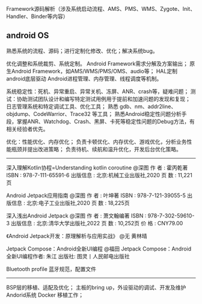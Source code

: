 Framework源码解析（涉及系统启动流程、AMS、PMS、WMS、Zygote、Init、Handler、Binder等内容）

## android OS
熟悉系统的流程、源码；进行定制化修改、优化；解决系统bug。

优化调整和系统裁剪、系统定制。
Android Framework需求分解及方案输出；
原生Android Framework，如AMS/WMS/PMS/OMS、audio等；
HAL定制
android底层驱动
Android进程管理、内存管理、线程调度等机制。

系统稳定性：死机、异常重启、异常关机、冻屏、ANR、crash等，疑难问题；
测试：协助测试团队设计和编写特定测试用例用于提前和加速问题的发现和复现；
日志管理系统和特定调试工具、优化工具；
熟悉 gdb、nm、addr2line、objdump、CodeWarrior、Trace32 等工具；
熟悉Android稳定性问题分析手段，掌握ANR、Watchdog、Crash、黑屏、卡死等稳定性问题的Debug方法，有相关经验者优先。

优化：性能优化、内存优化；
负责卡顿优化、内存优化、游戏优化，分析业务性能瓶颈并提出改进策略；
负责待机、续航和温升优化，开发后台优化策略。

----------------------------------------------------------------

深入理解Kotlin协程=Understanding kotlin coroutine @深图
作 者 :  霍丙乾著
ISBN :  978-7-111-65591-6
出版信息 : 北京:机械工业出版社,2020
页 数 :  11,221页

Android Jetpack应用指南 @深图
作 者 :  叶坤著
ISBN :  978-7-121-39055-5
出版信息 : 北京:电子工业出版社,2020
页 数 :  18,225页

深入浅出Android Jetpack @深图
作 者 :  萧文翰编著
ISBN :  978-7-302-59610-3
出版信息 : 北京:清华大学出版社,2022
页 数 :  10,252页
价 格 : CNY79.00

《Android Jetpack开发：原理解析与应用实战》 @无
黄林晴

Jetpack Compose：Android全新UI编程  @福田
Jetpack Compose：Android全新UI编程作者: 朱江
出版社: 图灵丨人民邮电出版社

Bluetooth profile
蓝牙规范，配置文件

----------------------------------------------------------------
BSP层的移植、适配及优化；
主板的bring up，外设驱动的调试、开发及维护
Andorid系统 Docker 移植工作；

